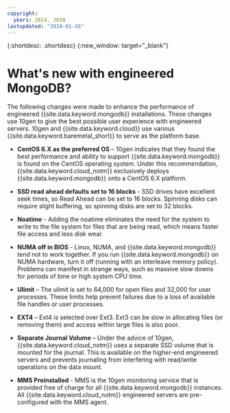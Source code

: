```yaml
---
copyright:
  years: 2014, 2018
lastupdated: "2018-01-26"
---
```


{:shortdesc: .shortdesc}
{:new_window: target="_blank"}

# What's new with engineered MongoDB? <!--installations-->

The following changes were made to enhance the performance of engineered {{site.data.keyword.mongodb}} installations. These changes use 10gen to give the best possible user experience with engineered servers. 10gen and {{site.data.keyword.cloud}} use various {{site.data.keyword.baremetal_short}} to serve as the platform base. <!--{{site.data.keyword.baremetal_short}} provide a consistent high performance set of available resources that cannot be matched in shared resource, multi-tenant platforms.-->  

* **CentOS 6.X as the preferred OS** – 10gen indicates that they found the best performance and ability to support {{site.data.keyword.mongodb}} is found on the CentOS operating system. Under this recommendation, {{site.data.keyword.cloud_notm}} exclusively deploys {{site.data.keyword.mongodb}} onto a CentOS 6.X platform.

* **SSD read ahead defaults set to 16 blocks** - SSD drives have excellent seek times, so Read Ahead can be set to 16 blocks. Spinning disks can require slight buffering, so spinning disks are set to 32 blocks.

* **Noatime** - Adding the noatime eliminates the need for the system to write to the file system for files that are being read, which means faster file access and less disk wear.

* **NUMA off in BIOS** - Linux, NUMA, and {{site.data.keyword.mongodb}} tend not to work together. If you run {{site.data.keyword.mongodb}} on NUMA hardware, turn it off (running with an interleave memory policy). Problems can manifest in strange ways, such as massive slow downs for periods of time or high system CPU time.

* **Ulimit** – The ulimit is set to 64,000 for open files and 32,000 for user processes. These limits help prevent failures due to a loss of available file handles or user processes.

* **EXT4** – Ext4 is selected over Ext3. Ext3 can be slow in allocating files (or removing them) and access within large files is also poor.

* **Separate Journal Volume** – Under the advice of 10gen, {{site.data.keyword.cloud_notm}} uses a separate SSD volume that is mounted for the journal. This is available on the higher-end engineered servers and prevents journaling from interfering with read/write operations on the data mount.

* **MMS Preinstalled** -  MMS is the 10gen monitoring service that is provided free of charge for all {{site.data.keyword.mongodb}} instances. All {{site.data.keyword.cloud_notm}} engineered servers are pre-configured with the MMS agent.
